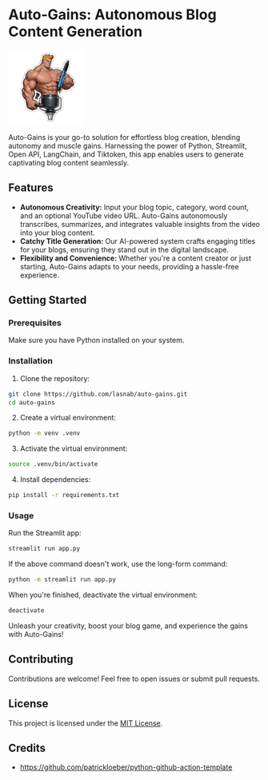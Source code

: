 # Auto-Gains: Autonomous Blog Content Generation

<img src='logo.png' width='150'>

Auto-Gains is your go-to solution for effortless blog creation, blending autonomy and muscle gains. Harnessing the power of Python, Streamlit, Open API, LangChain, and Tiktoken, this app enables users to generate captivating blog content seamlessly.

## Features

- **Autonomous Creativity:** Input your blog topic, category, word count, and an optional YouTube video URL. Auto-Gains autonomously transcribes, summarizes, and integrates valuable insights from the video into your blog content.
- **Catchy Title Generation:** Our AI-powered system crafts engaging titles for your blogs, ensuring they stand out in the digital landscape.
- **Flexibility and Convenience:** Whether you're a content creator or just starting, Auto-Gains adapts to your needs, providing a hassle-free experience.

## Getting Started

### Prerequisites

Make sure you have Python installed on your system.

### Installation

1. Clone the repository:

```sh
git clone https://github.com/lasnab/auto-gains.git
cd auto-gains
```

2. Create a virtual environment:

```sh
python -m venv .venv
```

3. Activate the virtual environment:

```sh
source .venv/bin/activate
```

4. Install dependencies:

```sh
pip install -r requirements.txt
```

### Usage

Run the Streamlit app:

```sh
streamlit run app.py
```

If the above command doesn't work, use the long-form command:

```sh
python -m streamlit run app.py
```

When you're finished, deactivate the virtual environment:

```sh
deactivate
```

Unleash your creativity, boost your blog game, and experience the gains with Auto-Gains!

## Contributing

Contributions are welcome! Feel free to open issues or submit pull requests.

## License

This project is licensed under the [MIT License](LICENSE).

## Credits

- https://github.com/patrickloeber/python-github-action-template

